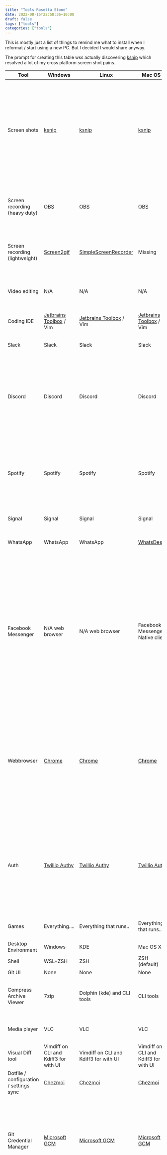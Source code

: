 ```yaml
---
title: "Tools Rosetta Stone"
date: 2022-08-15T22:58:36+10:00
draft: false
tags: ["tools"]
categories: ["tools"]
---
```


This is mostly just a list of things to remind me what to
install when I reformat / start using a new PC. But
I decided I would share anyway.

The prompt for creating this table wss actually discovering [ksnip](https://github.com/ksnip/ksnip)
which resolved a lot of my cross platform screen shot pains.

| Tool                                    | Windows                                                                         | Linux                                                                           | Mac OS X                                                                        | Comments                                                                                                                                                                                                                                                                                      | 
|-----------------------------------------|---------------------------------------------------------------------------------|---------------------------------------------------------------------------------|---------------------------------------------------------------------------------|-----------------------------------------------------------------------------------------------------------------------------------------------------------------------------------------------------------------------------------------------------------------------------------------------| 
| Screen shots                            | [ksnip](https://github.com/ksnip/ksnip)                                         | [ksnip](https://github.com/ksnip/ksnip)                                         | [ksnip](https://github.com/ksnip/ksnip)                                         | Picking this up helped a lot as it was a major missing piece, I had tried things like, [Shutter](https://shutter-project.org/) which became dependency hell every update as it isn't a compiled tool and wasn't cross platform.                                                               |
| Screen recording (heavy duty)           | [OBS](https://obsproject.com/)                                                  | [OBS](https://obsproject.com/)                                                  | [OBS](https://obsproject.com/)                                                  | If Kdenlive was easier to use and more reliable cross system I would attempt to substitute that                                                                                                                                                                                               |
| Screen recording (lightweight)                 | [Screen2gif](https://github.com/NickeManarin/ScreenToGif)                       | [SimpleScreenRecorder](https://www.maartenbaert.be/simplescreenrecorder/)       | Missing                                                                         | I would greatly love something that is easy to use and cross platform.                                                                                                                                                                                                                        |
| Video editing                           | N/A                                                                             | N/A                                                                             | N/A                                                                             | I use a bunch of tools. Kdenlive, VEGAS Pro, iMovie, and some others.                                                                                                                                                                                                                         |
| Coding IDE                              | [Jetbrains Toolbox](https://www.jetbrains.com/toolbox-app/) / Vim               | [Jetbrains Toolbox](https://www.jetbrains.com/toolbox-app/) / Vim               | [Jetbrains Toolbox](https://www.jetbrains.com/toolbox-app/) / Vim               | I pay for the toolbox. Well worth it.                                                                                                                                                                                                                                                         |
| Slack                                   | Slack                                                                           | Slack                                                                           | Slack                                                                           | What choice do I have? Shame it's electron                                                                                                                                                                                                                                                    |
| Discord                                 | Discord                                                                         | Discord                                                                         | Discord                                                                         | What choice do I have? Shame it's electron. There is a rewrite for OSx using swift and possibly native UI which interests me                                                                                                                                                                   |
| Spotify                                 | Spotify                                                                         | Spotify                                                                         | Spotify                                                                         | What choice do I have? Shame it's electron. There is a rewrite for OSx using swift and possibly native UI which interests me                                                                                                                                                                   |
| Signal                                  | Signal                                                                          | Signal                                                                          | Signal                                                                          | What choice do I have?                                                                                                                                                                                                                                                                        |
| WhatsApp                                | WhatsApp                                                                        | WhatsApp                                                                        | [WhatsDesk](https://gitlab.com/zerkc/whatsdesk)                                 | WhatsApp and WhatsDesk are still dirty electron..  :(                                                                                                                                                                                                                                         |
| Facebook Messenger                      | N/A web browser                                                                  | N/A web browser                                                                  | Facebook Messenger Native client                                                | The native clients are nice.. Least in Mac. In Windows it /freezes/ and is a little too noisy with notifications. Be nice if it muted the phone when you had it open too. -_- Facebook tries too hard to get your attention meaning I have had to mute it in as many places as I could.        |
| Webbrowser                              | [Chrome](https://www.google.com/intl/en_au/chrome/)                             | [Chrome](https://www.google.com/intl/en_au/chrome/)                             | [Chrome](https://www.google.com/intl/en_au/chrome/)                             | Chrome. I am getting a little bored of it for reasons and will probably look at switching. There is only one real viable alternative these days anyway. And with Electron I will still be running it everywhere. It truly is the new OS.                                                     |
| Auth                                    | [Twillio Authy](https://www.twilio.com/authy)                                   | [Twillio Authy](https://www.twilio.com/authy)                                   | [Twillio Authy](https://www.twilio.com/authy)                                   | I have many concerns about this app but it seems to work. Will be looking for a synchronising, cross platform, backupable, non-integrated solution in the future.                                                                                                                             |
| Games                                   | Everything....                                                                  | Everything that runs..                                                          | Everything that runs...                                                         | Truly only Windows provides the best support.                                                                                                                                                                                                                                                |
| Desktop Environment                     | Windows                                                                         | KDE                                                                             | Mac OS X                                                                        |                                                                                                                                                                                                                                                                                               |
| Shell                                   | WSL+ZSH                                                                         | ZSH                                                                             | ZSH (default)                                                                   |                                                                                                                                                                                                                                                                                               |
| Git UI                                  | None                                                                            | None                                                                            | None                                                                            |                                                                                                                                                                                                                                                                                               |
| Compress Archive Viewer                 | 7zip                                                                            | Dolphin (kde) and CLI tools                                                     | CLI tools                                                                       | This is surprisingly bad.. I haven't found a good FOSS replacement.                                                                                                                                                                                                                            |
| Media player                            | VLC                                                                             | VLC                                                                             | VLC                                                                             | Works everywhere, including Android. Gold.                                                                                                                                                                                                                                                    |
| Visual Diff tool                        | Vimdiff on CLI and Kdiff3 for with UI                                           | Vimdiff on CLI and Kdiff3 for with UI                                           | Vimdiff on CLI and Kdiff3 for with UI                                           | KDE saves the day again.                                                                                                                                                                                                                                                                      |
| Dotfile / configuration / settings sync | [Chezmoi](https://www.chezmoi.io/#considering-using-chezmoi)                    | [Chezmoi](https://www.chezmoi.io/#considering-using-chezmoi)                    | [Chezmoi](https://www.chezmoi.io/#considering-using-chezmoi)                    | I mean no surprise here.                                                                                                                                                                                                                                                                      |
| Git Credential Manager                  | [Microsoft GCM](https://github.com/GitCredentialManager/git-credential-manager) | [Microsoft GCM](https://github.com/GitCredentialManager/git-credential-manager) | [Microsoft GCM](https://github.com/GitCredentialManager/git-credential-manager) | This tool is really nice. No more SSH keys, or storing tokens everywhere! I mean chrome is still vulnerable to people inspecting the profile files but this helps a lot.                                                                                                                       |
| GPG Manager                             | [Kleopatra](https://www.openpgp.org/software/kleopatra/)                        | [Kleopatra](https://www.openpgp.org/software/kleopatra/)                        | [Kleopatra](https://www.openpgp.org/software/kleopatra/)                        | This is everything you would want from a GPG key manager. It's fantastic. It's .. simplish to use.. KDE saves the day. Makes setting up verified commits much easiier. I do have some UI complaints but that's for another posst.                                                             |
| Terminal                                | [Windows Terminal](https://github.com/microsoft/terminal)                       | [Konsole](https://konsole.kde.org/)                                             | Mac Terminal.App                                                                | I used to use putty everywhere, it was a decent with it's pTerm but has issues. If I could use Konsole everywhere I would.                                                                                                                                                                    |
| Dropdown Terminal                       | None                                                                            | [Yakuake](https://apps.kde.org/yakuake/)                                        |                                                                                 | If I could use Yakuake everywhere I would. Better yet one which works as a normal terminal too.                                                                                                                                                                                               |
| VM tools                                | None                                                                            | None                                                                            | None                                                                            | I don't really use VMs that much any more. I don't like installing them as they screw up the networking stack.                                                                                                                                                                                |
| Terminal Multiplexer                    | tmux                                                                            | tmux                                                                            | tmux                                                                            | Rarely need it these days                                                                                                                                                                                                                                                                     | 
| Logitech Unified Receiver controller    | Logitech native app                                                             | [Solaar](https://github.com/pwr-Solaar/Solaar)                                  | Logitech native app                                                             | Fine with this. Wish Logitech would support Linux better though. Especially with their other apps such as the ones which Pair with the Brio.                                                                                                                                                  |
| Package manager                         | Winget / Ms App store                                                           | Default package manager, avoid snaps and "developer tool" installers            | App store, avoid brew, and mac ports as much as possible.                       | This is an area where I use the system provided provided it isn't snapd and avoid most others. On Mac os x I would prefer to install things manually than use the solutions offered as they have broken many times and required more time to fix than it takes to update an Gentoo system. -_- |
| Clipboard manager                       | None                                                                            | KDE Default                                                                     | None                                                                            | Windows offers a built in one but I don't really turn it on.. IDK about mac                                                                                                                                                                                                                   |        
| Phone Link                              | Windows Phone Link                                                              | KDE Connect                                                                     | None                                                                            | Don't use any on Mac because I use Android. Linux is pretty good but there is a massive difference between what Microsoft offers and what KDE offers making the two apps mutually incomparable and possibly compatible. Notification muting is something which is needed for both though.     |

Looking for:

* Solutions which also work on Android
* Compress Archive tool
* 2FA Tool 
* Password Manager with custom sync, used to use keypass but support for other OS was flaky
* Anything to replace Electron
* Video editor / Heavy screen recording
* Qt toolkit
* Extendable 

I'm open to suggestions. Remember:

* Crossplatform is key most other things are secondary
* If it's paid it needs to work on multiple computers with just one license
* Open source is nice, especially if it's active and on github
* Synchronises

Also if you have your own list, add a comment here and if I like it, I will add it below!